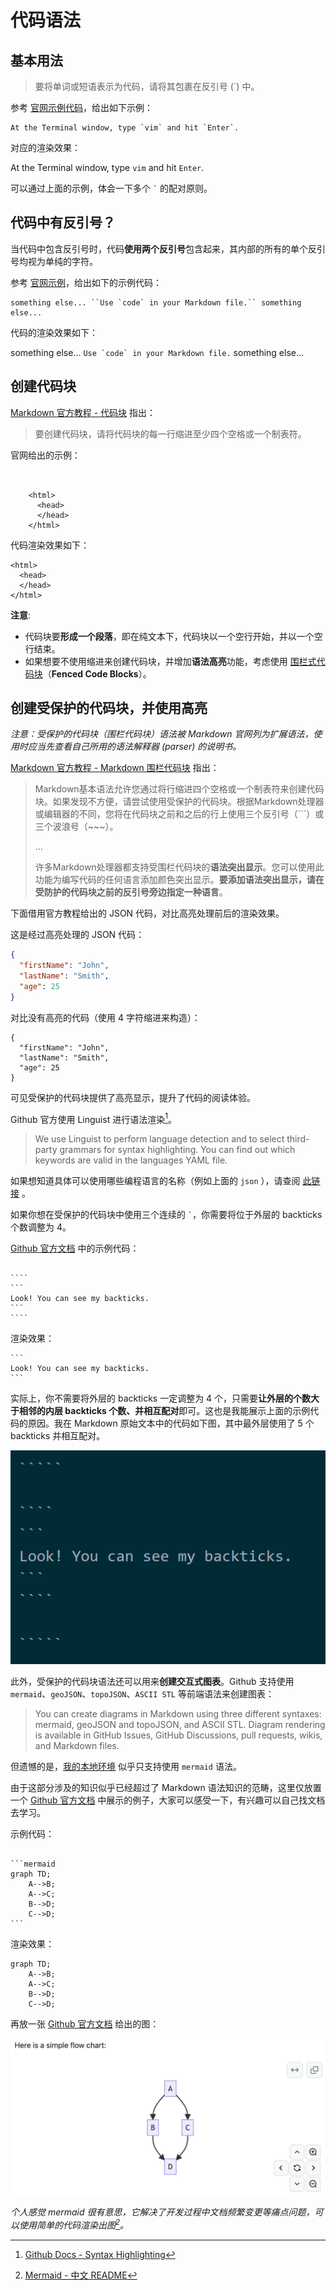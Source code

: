 # 代码语法

## 基本用法

> 要将单词或短语表示为代码，请将其包裹在反引号 (`) 中。

参考 [官网示例代码](https://markdown.com.cn/basic-syntax/code.html#markdown-%E4%BB%A3%E7%A0%81%E8%AF%AD%E6%B3%95)，给出如下示例：

```
At the Terminal window, type `vim` and hit `Enter`.
```

对应的渲染效果：

At the Terminal window, type `vim` and hit `Enter`.

可以通过上面的示例，体会一下多个 `` ` `` 的配对原则。

## 代码中有反引号？

当代码中包含反引号时，代码**使用两个反引号**包含起来，其内部的所有的单个反引号均视为单纯的字符。

参考 [官网示例](https://markdown.com.cn/basic-syntax/code.html#%E8%BD%AC%E4%B9%89%E5%8F%8D%E5%BC%95%E5%8F%B7)，给出如下的示例代码：

```
something else... ``Use `code` in your Markdown file.`` something else...
```

代码的渲染效果如下：

something else... ``Use `code` in your Markdown file.`` something else...

## 创建代码块

[Markdown 官方教程 - 代码块](https://markdown.com.cn/basic-syntax/code.html#%E4%BB%A3%E7%A0%81%E5%9D%97) 指出：

> 要创建代码块，请将代码块的每一行缩进至少四个空格或一个制表符。

官网给出的示例：

```


    <html>
      <head>
      </head>
    </html>

```

代码渲染效果如下：

    <html>
      <head>
      </head>
    </html>

**注意**: 

- 代码块要**形成一个段落**，即在纯文本下，代码块以一个空行开始，并以一个空行结束。
- 如果想要不使用缩进来创建代码块，并增加**语法高亮**功能，考虑使用 [围栏式代码块](#创建受保护的代码块并使用高亮)（**Fenced Code Blocks**）。

## 创建受保护的代码块，并使用高亮

*注意：受保护的代码块（围栏代码块）语法被 Markdown 官网列为扩展语法，使用时应当先查看自己所用的语法解释器 (parser) 的说明书。*

[Markdown 官方教程 - Markdown 围栏代码块](https://markdown.com.cn/extended-syntax/fenced-code-blocks.html#markdown-%E5%9B%B4%E6%A0%8F%E4%BB%A3%E7%A0%81%E5%9D%97) 指出：

> Markdown基本语法允许您通过将行缩进四个空格或一个制表符来创建代码块。如果发现不方便，请尝试使用受保护的代码块。根据Markdown处理器或编辑器的不同，您将在代码块之前和之后的行上使用三个反引号（```）或三个波浪号（~~~）。
> 
> ...
>
> 许多Markdown处理器都支持受围栏代码块的**语法突出显示**。您可以使用此功能为编写代码的任何语言添加颜色突出显示。**要添加语法突出显示，请在受防护的代码块之前的反引号旁边指定一种语言**。

下面借用官方教程给出的 JSON 代码，对比高亮处理前后的渲染效果。

这是经过高亮处理的 JSON 代码：

```json
{
  "firstName": "John",
  "lastName": "Smith",
  "age": 25
}
```

对比没有高亮的代码（使用 4 字符缩进来构造）：

    {
      "firstName": "John",
      "lastName": "Smith",
      "age": 25
    }

可见受保护的代码块提供了高亮显示，提升了代码的阅读体验。

Github 官方使用 Linguist 进行语法渲染[^github_syntax]。

> We use Linguist to perform language detection and to select third-party grammars for syntax highlighting. You can find out which keywords are valid in the languages YAML file.

如果想知道具体可以使用哪些编程语言的名称（例如上面的 `json` ），请查阅 [此链接](https://github.com/github-linguist/linguist/blob/master/lib/linguist/languages.yml) 。

[^github_syntax]: [Github Docs - Syntax Highlighting](https://docs.github.com/en/get-started/writing-on-github/working-with-advanced-formatting/creating-and-highlighting-code-blocks#syntax-highlighting) 

如果你想在受保护的代码块中使用三个连续的 `` ` ``，你需要将位于外层的 backticks 个数调整为 4。

[Github 官方文档](https://docs.github.com/en/get-started/writing-on-github/working-with-advanced-formatting/creating-and-highlighting-code-blocks#fenced-code-blocks) 中的示例代码：

`````

````
```
Look! You can see my backticks.
```
````

`````

渲染效果：

````
```
Look! You can see my backticks.
```
````

实际上，你不需要将外层的 backticks 一定调整为 4 个，只需要**让外层的个数大于相邻的内层 backticks 个数、并相互配对**即可。这也是我能展示上面的示例代码的原因。我在 Markdown 原始文本中的代码如下图，其中最外层使用了 5 个 backticks 并相互配对。

![markdown_multiple_backticks](../images/markdown_multiple_backticks.png)

此外，受保护的代码块语法还可以用来**创建交互式图表**。Github 支持使用 `mermaid`、`geoJSON`、`topoJSON`、`ASCII STL` 等前端语法来创建图表：

> You can create diagrams in Markdown using three different syntaxes: mermaid, geoJSON and topoJSON, and ASCII STL. Diagram rendering is available in GitHub Issues, GitHub Discussions, pull requests, wikis, and Markdown files.

但遗憾的是，[我的本地环境](./description.md#我的环境配置) 似乎只支持使用 `mermaid` 语法。

由于这部分涉及的知识似乎已经超过了 Markdown 语法知识的范畴，这里仅放置一个 [Github 官方文档](https://docs.github.com/en/get-started/writing-on-github/working-with-advanced-formatting/creating-diagrams#creating-mermaid-diagrams) 中展示的例子，大家可以感受一下，有兴趣可以自己找文档去学习。

示例代码：

````

```mermaid
graph TD;
    A-->B;
    A-->C;
    B-->D;
    C-->D;
```
````

渲染效果：

```mermaid
graph TD;
    A-->B;
    A-->C;
    B-->D;
    C-->D;
```

再放一张 [Github 官方文档](https://docs.github.com/en/get-started/writing-on-github/working-with-advanced-formatting/creating-diagrams#creating-mermaid-diagrams) 给出的图：

![markdown_mermaid_github_example](../images/markdown_mermaid_github_example.webp)

*个人感觉 mermaid 很有意思，它解决了开发过程中文档频繁变更等痛点问题，可以使用简单的代码渲染出图[^mermaid]。*

[^mermaid]: [Mermaid - 中文 README](https://github.com/mermaid-js/mermaid/blob/develop/README.zh-CN.md)

